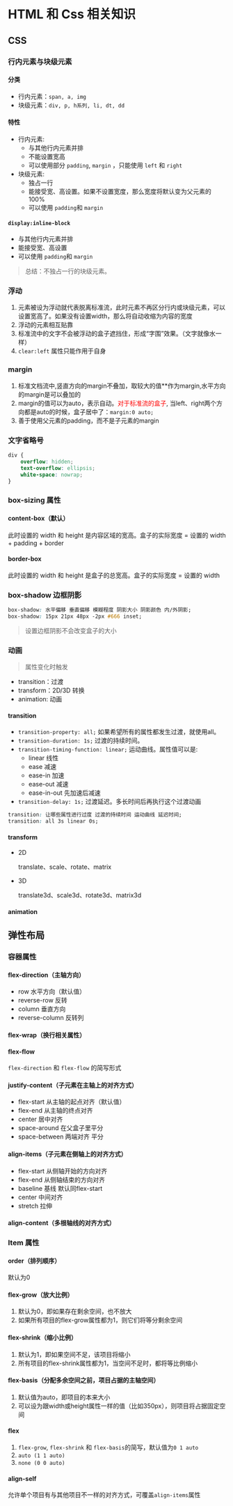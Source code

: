 # HTML 和 Css 相关知识
## CSS
### 行内元素与块级元素
#### 分类
- 行内元素：`span, a, img`
- 块级元素：`div, p, h系列, li, dt, dd`

#### 特性

- 行内元素:
    - 与其他行内元素并排
    - 不能设置宽高
    - 可以使用部分 `padding`, `margin` ，只能使用 `left` 和 `right`
- 块级元素:
    - 独占一行
    - 能接受宽、高设置。如果不设置宽度，那么宽度将默认变为父元素的100%
    - 可以使用 `padding`和 `margin`

#### `display:inline-block`
- 与其他行内元素并排
- 能接受宽、高设置
- 可以使用 `padding`和 `margin`

>总结：不独占一行的块级元素。

### 浮动
1. 元素被设为浮动就代表脱离标准流，此时元素不再区分行内或块级元素，可以设置宽高了。如果没有设置width，那么将自动收缩为内容的宽度
2. 浮动的元素相互贴靠
3. 标准流中的文字不会被浮动的盒子遮挡住，形成“字围”效果。（文字就像水一样）
4. `clear:left` 属性只能作用于自身

### margin
1. 标准文档流中,竖直方向的margin不叠加，取较大的值**作为margin,水平方向的margin是可以叠加的
2. margin的值可以为auto，表示自动。<font color="red">对于标准流的盒子</font>, 当left、right两个方向都是auto的时候，盒子居中了：`margin:0 auto;`
3. 善于使用父元素的padding，而不是子元素的margin

### 文字省略号
```css
div {
    overflow: hidden;
    text-overflow: ellipsis;
    white-space: nowrap;
}
```

### box-sizing 属性
#### content-box（默认）
此时设置的 width 和 height 是内容区域的宽高。盒子的实际宽度 = 设置的 width + padding + border
#### border-box
此时设置的 width 和 height 是盒子的总宽高。盒子的实际宽度 = 设置的 width

### box-shadow 边框阴影
```css
box-shadow: 水平偏移 垂直偏移 模糊程度 阴影大小 阴影颜色 内/外阴影;
box-shadow: 15px 21px 48px -2px #666 inset;
```
> 设置边框阴影不会改变盒子的大小

### 动画
> 属性变化时触发

- transition：过渡
- transform：2D/3D 转换
- animation: 动画

#### transition
- `transition-property: all;` 如果希望所有的属性都发生过渡，就使用all。
- `transition-duration: 1s;` 过渡的持续时间。
- `transition-timing-function: linear;` 运动曲线。属性值可以是:
    - linear 线性
    - ease 减速
    - ease-in 加速
    - ease-out 减速
    - ease-in-out 先加速后减速
- `transition-delay: 1s;` 过渡延迟。多长时间后再执行这个过渡动画

```css
transition: 让哪些属性进行过度 过渡的持续时间 运动曲线 延迟时间;
transition: all 3s linear 0s;
```

#### transform
- 2D

    translate、scale、rotate、matrix
- 3D

    translate3d、scale3d、rotate3d、matrix3d

#### animation

## 弹性布局
### 容器属性
#### flex-direction（主轴方向）
- row 水平方向（默认值）
- reverse-row 反转
- column 垂直方向
- reverse-column 反转列

#### flex-wrap（换行相关属性）
#### flex-flow
`flex-direction` 和 `flex-flow` 的简写形式

#### justify-content（子元素在主轴上的对齐方式）
- flex-start 从主轴的起点对齐（默认值）
- flex-end 从主轴的终点对齐
- center 居中对齐
- space-around 在父盒子里平分
- space-between 两端对齐 平分

#### align-items（子元素在侧轴上的对齐方式）
- flex-start 从侧轴开始的方向对齐
- flex-end 从侧轴结束的方向对齐
- baseline 基线 默认同flex-start
- center 中间对齐
- stretch 拉伸

#### align-content（多根轴线的对齐方式）

### Item 属性
#### order（排列顺序）
默认为0

#### flex-grow（放大比例）
1. 默认为0，即如果存在剩余空间，也不放大
2. 如果所有项目的flex-grow属性都为1，则它们将等分剩余空间

#### flex-shrink（缩小比例）
1. 默认为1，即如果空间不足，该项目将缩小
2. 所有项目的flex-shrink属性都为1，当空间不足时，都将等比例缩小

#### flex-basis（分配多余空间之前，项目占据的主轴空间）
1. 默认值为auto，即项目的本来大小
2. 可以设为跟width或height属性一样的值（比如350px），则项目将占据固定空间

#### flex
1. `flex-grow`, `flex-shrink` 和 `flex-basis`的简写，默认值为`0 1 auto`
2. `auto (1 1 auto)`
3. `none (0 0 auto)`

#### align-self
允许单个项目有与其他项目不一样的对齐方式，可覆盖`align-items`属性
